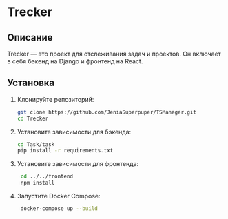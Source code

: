 # Trecker

## Описание
Trecker — это проект для отслеживания задач и проектов. Он включает в себя бэкенд на Django и фронтенд на React.

## Установка

1. Клонируйте репозиторий:
   ```bash
   git clone https://github.com/JeniaSuperpuper/TSManager.git
   cd Trecker
   ```
2. Установите зависимости для бэкенда:
    ```bash
    cd Task/task
    pip install -r requirements.txt
    ```
3. Установите зависимости для фронтенда:
   ```bash
    cd ../../frontend
    npm install
    ```
4. Запустите Docker Compose:
   ```bash
    docker-compose up --build
    ```